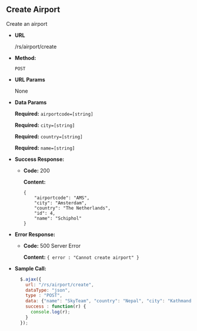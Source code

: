 **Create Airport**
----
  Create an airport

* **URL**

  /rs/airport/create

* **Method:**

  `POST`
  
*  **URL Params**

   None

* **Data Params**

  **Required:** `airportcode=[string]`
  
  **Required:** `city=[string]`
  
  **Required:** `country=[string]`
  
  **Required:** `name=[string]`

* **Success Response:**

  * **Code:** 200
  
    **Content:** 
    ```
    {
        "airportcode": "AMS",
        "city": "Amsterdam",
        "country": "The Netherlands",
        "id": 4,
        "name": "Schiphol"
    }
    ```
 
* **Error Response:**

  * **Code:** 500 Server Error
  
    **Content:** `{ error : "Cannot create airport" }`

* **Sample Call:**

  ```javascript
    $.ajax({
      url: "/rs/airport/create",
      dataType: "json",
      type : "POST",
      data: {"name": "SkyTeam", "country": "Nepal", "city": "Kathmandu", "airportcode": "TIA"},
      success : function(r) {
        console.log(r);
      }
    });
  ```